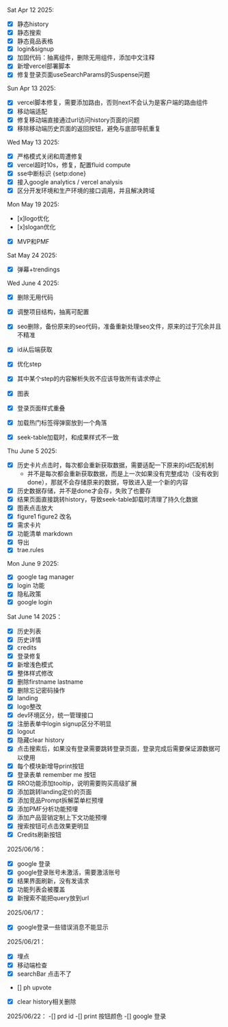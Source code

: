 Sat Apr 12 2025:
- [x] 静态history
- [x] 静态搜索
- [x] 静态竟品表格
- [x] login&signup
- [x] 加固代码：抽离组件，删除无用组件，添加中文注释
- [x] 新增vercel部署脚本
- [x] 修复登录页面useSearchParams的Suspense问题

Sun Apr 13 2025:
- [x] vercel脚本修复，需要添加路由，否则next不会认为是客户端的路由组件
- [x] 移动端适配
- [x] 修复移动端直接通过url访问history页面的问题
- [x] 移除移动端历史页面的返回按钮，避免与底部导航重复

Wed May 13 2025:
- [x] 严格模式关闭和周遭修复
- [x] vercel超时10s，修复，配置fluid compute
- [x] sse中断标识 {setp:done}
- [x] 接入google analytics / vercel  analysis
- [x] 区分开发环境和生产环境的接口调用，并且解决跨域

Mon May 19 2025:
- [x]logo优化
- [x]slogan优化
- [x] MVP和PMF

Sat May 24 2025:
- [x] 弹幕+trendings 

Wed June 4 2025:
- [x] 删除无用代码
- [x] 调整项目结构，抽离可配置
- [x] seo删除，备份原来的seo代码，准备重新处理seo文件，原来的过于冗余并且不精准
- [x] id从后端获取
- [x] 优化step
- [x] 其中某个step的内容解析失败不应该导致所有请求停止
- [x] 图表
- [x] 登录页面样式重叠
- [x] 加载热门标签得弹窗放到一个角落
- [x] seek-table加载时，和成果样式不一致
  
  
Thu June 5 2025:
- [x] 历史卡片点击时，每次都会重新获取数据，需要适配一下原来的id匹配机制 
  - 并不是每次都会重新获取数据，而是上一次如果没有完整成功（没有收到done），那就不会存储原来的数据，导致进入是一个新的内容
- [x] 历史数据存储，并不是done才会存，失败了也要存
- [x] 结果页面直接跳转history，导致seek-table卸载时清理了持久化数据
- [x] 图表点击放大
- [x] figure1 figure2 改名
- [x] 需求卡片
- [x] 功能清单 markdown
- [x] 导出
- [x] trae.rules

Mon June 9 2025:
- [x] google tag manager
- [x] login 功能
- [x] 隐私政策
- [x] google login
  
Sat June 14 2025：
- [x] 历史列表
- [x] 历史详情
- [x] credits
- [x] 登录修复
- [x] 新增浅色模式
- [x] 整体样式修改
- [x] 删除firstname lastname
- [x] 删除忘记密码操作
- [x] landing
- [x] logo整改
- [x] dev环境区分，统一管理接口
- [x] 注册表单中login  signup区分不明显
- [x] logout
- [x] 隐藏clear history
- [x] 点击搜索后，如果没有登录需要跳转登录页面，登录完成后需要保证源数据可以使用
- [x] 每个模块新增导print按钮
- [x] 登录表单 remember me 按钮
- [x] RRO功能添加tooltip，说明需要购买高级扩展
- [x] 添加跳转landing定价的页面
- [x] 添加竞品Prompt拆解菜单栏预埋
- [x] 添加PMF分析功能预埋
- [x] 添加产品营销定制上下文功能预埋
- [x] 搜索按钮可点击效果更明显
- [x] Credits刷新按钮

2025/06/16：
- [x] google 登录
- [x] google登录账号未激活，需要激活账号
- [x] 结果界面刷新，没有发请求
- [x] 功能列表会被覆盖
- [x] 新搜索不能把query放到url

2025/06/17：
-[x] google登录一些错误消息不能显示

2025/06/21：
- [x] 埋点
- [x] 移动端检查
- [x] searchBar 点击不了
- [] ph upvote
- [x] clear history相关删除 

2025/06/22：
-[] prd id
-[] print 按钮颜色
-[] google 登录